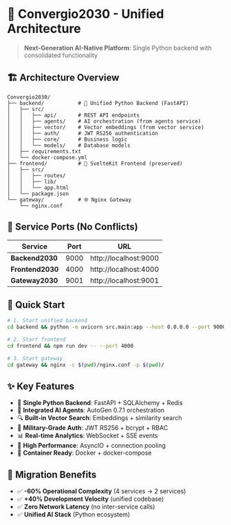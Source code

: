 # 🚀 Convergio2030 - Unified Architecture

> **Next-Generation AI-Native Platform**: Single Python backend with consolidated functionality

## 🏗️ Architecture Overview

```
Convergio2030/
├── backend/           # 🐍 Unified Python Backend (FastAPI)
│   ├── src/
│   │   ├── api/       # REST API endpoints
│   │   ├── agents/    # AI orchestration (from agents service)
│   │   ├── vector/    # Vector embeddings (from vector service)
│   │   ├── auth/      # JWT RS256 authentication
│   │   ├── core/      # Business logic
│   │   └── models/    # Database models
│   ├── requirements.txt
│   └── docker-compose.yml
├── frontend/          # 🎨 SvelteKit Frontend (preserved)
│   ├── src/
│   │   ├── routes/
│   │   ├── lib/
│   │   └── app.html
│   └── package.json
└── gateway/           # 🌐 Nginx Gateway
    └── nginx.conf
```

## 🔌 Service Ports (No Conflicts)

| Service | Port | URL |
|---------|------|-----|
| **Backend2030** | 9000 | http://localhost:9000 |
| **Frontend2030** | 4000 | http://localhost:4000 |
| **Gateway2030** | 9001 | http://localhost:9001 |

## 🚀 Quick Start

```bash
# 1. Start unified backend
cd backend && python -m uvicorn src.main:app --host 0.0.0.0 --port 9000

# 2. Start frontend  
cd frontend && npm run dev -- --port 4000

# 3. Start gateway
cd gateway && nginx -c $(pwd)/nginx.conf -p $(pwd)/
```

## ✨ Key Features

- 🐍 **Single Python Backend**: FastAPI + SQLAlchemy + Redis
- 🤖 **Integrated AI Agents**: AutoGen 0.7.1 orchestration
- 🔍 **Built-in Vector Search**: Embeddings + similarity search
- 🔐 **Military-Grade Auth**: JWT RS256 + bcrypt + RBAC
- 📊 **Real-time Analytics**: WebSocket + SSE events
- 🚀 **High Performance**: AsyncIO + connection pooling
- 🐳 **Container Ready**: Docker + docker-compose

## 🎯 Migration Benefits

- ✅ **-60% Operational Complexity** (4 services → 2 services)
- ✅ **+40% Development Velocity** (unified codebase)
- ✅ **Zero Network Latency** (no inter-service calls)
- ✅ **Unified AI Stack** (Python ecosystem)